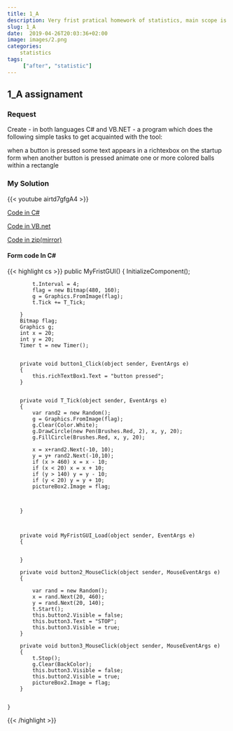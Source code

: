 ```yaml
---
title: 1_A
description: Very frist pratical homework of statistics, main scope is to better understanding VB.net and C# programming leanguage
slug: 1_A
date:  2019-04-26T20:03:36+02:00
image: images/2.png
categories:
    statistics
tags:
     ["after", "statistic"]
---
```


## 1_A assignament

### Request
Create - in both languages C# and VB.NET - a program which does the following simple tasks to get acquainted with the tool:

when a button is pressed some text appears in a richtexbox on the startup form
when another button is pressed animate one or more colored balls within a rectangle

### My Solution
{{< youtube airtd7gfgA4 >}}


[Code in C#](https://github.com/yuky2020/Statistics-Pratical-LABS/tree/main/Assignment1/C%23)

[Code in VB.net](https://github.com/yuky2020/Statistics-Pratical-LABS/tree/main/Assignment1/VB.NET/WindowsApp1)

[Code in zip(mirror)](https://drive.google.com/file/d/1d5qdIW5dQYCQ6KT-iTq8_dEiNh4ylUIS/view?usp=sharing)
#### Form code In C#

{{< highlight cs >}}
  public MyFristGUI()
        {
            InitializeComponent();

            t.Interval = 4;
            flag = new Bitmap(480, 160);
            g = Graphics.FromImage(flag);
            t.Tick += T_Tick;

        }
        Bitmap flag;
        Graphics g;
        int x = 20;
        int y = 20;
        Timer t = new Timer();
       

        private void button1_Click(object sender, EventArgs e)
        {
            this.richTextBox1.Text = "button pressed";
        }

     
        private void T_Tick(object sender, EventArgs e)
        {    
            var rand2 = new Random();
            g = Graphics.FromImage(flag);
            g.Clear(Color.White);
            g.DrawCircle(new Pen(Brushes.Red, 2), x, y, 20);
            g.FillCircle(Brushes.Red, x, y, 20);
           
            x = x+rand2.Next(-10, 10);
            y = y+ rand2.Next(-10,10);
            if (x > 460) x = x - 10;
            if (x < 20) x = x + 10;
            if (y > 140) y = y - 10;
            if (y < 20) y = y + 10;
            pictureBox2.Image = flag;

         
           
        }



        private void MyFristGUI_Load(object sender, EventArgs e)
        {


        }

        private void button2_MouseClick(object sender, MouseEventArgs e)
        {
            
            var rand = new Random();
            x = rand.Next(20, 460);
            y = rand.Next(20, 140);
            t.Start();
            this.button2.Visible = false;
            this.button3.Text = "STOP";
            this.button3.Visible = true;
        }

        private void button3_MouseClick(object sender, MouseEventArgs e)
        {
            t.Stop();
            g.Clear(BackColor);
            this.button3.Visible = false;
            this.button2.Visible = true;
            pictureBox2.Image = flag;
        }

       
    }
{{< /highlight >}}
